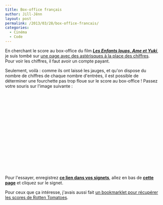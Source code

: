 ```yaml
---
title: Box-office français
author: Jill-Jênn
layout: post
permalink: /2013/03/28/box-office-francais/
categories:
  - Cinéma
  - Code
---
```

En cherchant le score au box-office du film ***[Les Enfants loups, Ame et Yuki][4]***, je suis tombé sur [une page avec des astérisques à la place des chiffres][1]. Pour voir les chiffres, il faut avoir un compte payant.

 [1]: http://www.cbo-boxoffice.com/v3/page000.php3?Xnumitem=110&inc=fichemov.php3&fid=20547&t1=2

Seulement, voilà : comme ils ont laissé les jauges, et qu'on dispose du nombre de chiffres de chaque nombre d'entrées, il est possible de déterminer une fourchette pas trop floue sur le score au box-office ! Passez votre souris sur l'image suivante :

<div style="margin: 0 auto 1.625em auto; background: url('/images/boxoffice.png'); width: 550px; height: 246px; background-position: 0" onmouseover="this.style.backgroundPosition = '-550px';" onmouseout="this.style.backgroundPosition = 0;"></div>

Pour l'essayer, enregistrez **[ce lien dans vos signets][2]**, allez en bas de **[cette page][1]** et cliquez sur le signet.

 [2]: javascript:(function(){if(window.getGoogleFilms!==undefined){getGoogleFilms();}else{document.body.appendChild(document.createElement('script')).src='http://jill-jenn.net/js/boxoffice.js?';}})();

Pour ceux que ça intéresse, j'avais aussi fait [un bookmarklet pour récupérer les scores de Rotten Tomatoes][3].

 [3]: /2012/08/06/rotten-tomatoes-catapult/
 [4]: /2013/02/01/les-enfants-loups-ame-et-yuki/